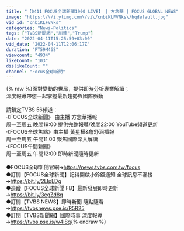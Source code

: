 ```yaml
---
title: "【0411 FOCUS全球新聞1900 LIVE】 | 方念華 | FOCUS GLOBAL NEWS"
image: "https:\/\/i.ytimg.com\/vi\/cnbiKLFVNks\/hqdefault.jpg"
vid_id: "cnbiKLFVNks"
categories: "News-Politics"
tags: ["TVBS新聞網","川普","Trump"]
date: "2022-04-11T15:25:59+03:00"
vid_date: "2022-04-11T12:06:17Z"
duration: "PT59M46S"
viewcount: "4934"
likeCount: "103"
dislikeCount: ""
channel: "Focus全球新聞"
---
```

{% raw %}面對變動的世局，提供即時分析專業解讀；<br />深度報導帶您一起掌握最新趨勢與國際脈動<br /><br />請鎖定TVBS 56頻道：<br />‧《FOCUS全球新聞》 由主播 方念華播報<br />   周一至周五 晚間19:00 提供完整報導/晚間22:00 YouTube頻道更新<br />‧《FOCUS全球焦點》由主播 黃星樺&amp;詹舒涵播報<br />   周一至周五 午間11:00 聚焦國際深入解讀<br />‧《FOCUS午間新聞》<br />   周一至周五 午間12:00 即時新聞隨時更新<br /><br />●FOCUS全球新聞官網➔<a rel="nofollow" target="blank" href="https://news.tvbs.com.tw/focus">https://news.tvbs.com.tw/focus</a><br />●訂閱【FOCUS全球新聞】記得開啟小鈴鐺通知 全球訊息不漏接<br />➔<a rel="nofollow" target="blank" href="https://bit.ly/2LIpLDg">https://bit.ly/2LIpLDg</a><br />●追蹤【FOCUS全球新聞 FB】最新發展即時更新<br />➔<a rel="nofollow" target="blank" href="https://bit.ly/3egZd8q">https://bit.ly/3egZd8q</a><br />●訂閱【TVBS NEWS】即時新聞 隨點隨看<br />➔<a rel="nofollow" target="blank" href="https://tvbsnews.pse.is/R5R25">https://tvbsnews.pse.is/R5R25</a><br />●訂閱【TVBS新聞網】國際時事 深度報導<br />➔<a rel="nofollow" target="blank" href="https://tvbs.pse.is/w4l8q">https://tvbs.pse.is/w4l8q</a>{% endraw %}
